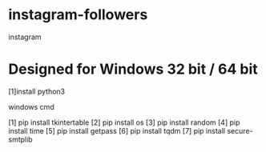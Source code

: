 # instagram-followers
instagram
# Designed for Windows 32 bit / 64 bit

[1]install python3

windows cmd

[1] pip install tkintertable
[2] pip install os
[3] pip install random
[4] pip install time
[5] pip install getpass
[6] pip install tqdm
[7] pip install secure-smtplib
